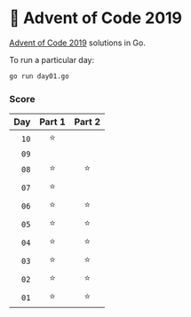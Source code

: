 # 🎄 Advent of Code 2019

[Advent of Code 2019](https://adventofcode.com/2019) solutions in Go.

To run a particular day:

```bash
go run day01.go
```

### Score

|  Day | Part 1 | Part 2 |
| ---: | :----: | :----: |
| `10` |   ⭐   |        |
| `09` |        |        |
| `08` |   ⭐   |   ⭐   |
| `07` |   ⭐   |        |
| `06` |   ⭐   |   ⭐   |
| `05` |   ⭐   |   ⭐   |
| `04` |   ⭐   |   ⭐   |
| `03` |   ⭐   |   ⭐   |
| `02` |   ⭐   |   ⭐   |
| `01` |   ⭐   |   ⭐   |
